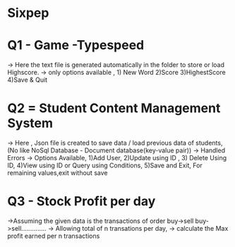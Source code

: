 # Sixpep

# Q1 - Game -Typespeed
-> Here the text file is generated automatically in the folder to store or load Highscore.
-> only options available , 1) New Word 2)Score 3)HighestScore 4)Save & Quit


# Q2 = Student Content Management System
-> Here , Json file is created to save data / load previous data of students,(No like NoSql Database - Document database(key-value pair))
-> Handled Errors
-> Options Available, 1)Add User, 2)Update using ID , 3) Delete Using ID, 4)View using ID or Query using Conditions, 5)Save and Exit, For remaining values,exit without save


# Q3 - Stock Profit per day
->Assuming the given data is the transactions of order buy->sell buy->sell..............
-> Allowing total of n transations per day,
-> calculate the Max profit earned per n transactions
